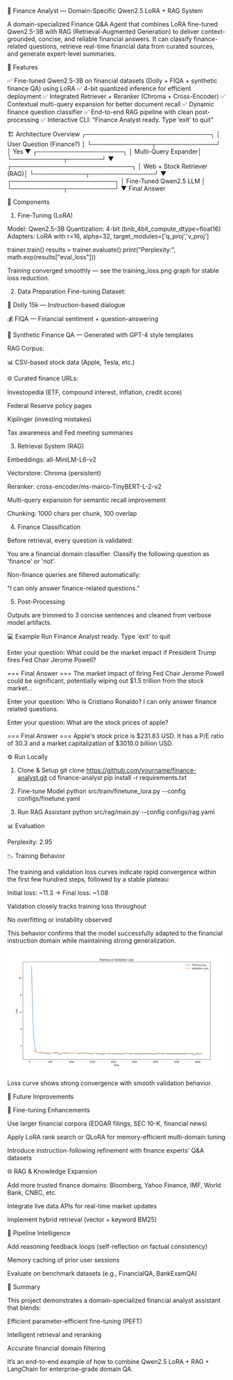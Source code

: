 🧠 Finance Analyst — Domain-Specific Qwen2.5 LoRA + RAG System

A domain-specialized Finance Q&A Agent that combines LoRA fine-tuned Qwen2.5-3B with RAG (Retrieval-Augmented Generation) to deliver context-grounded, concise, and reliable financial answers.
It can classify finance-related questions, retrieve real-time financial data from curated sources, and generate expert-level summaries.

🚀 Features

✅ Fine-tuned Qwen2.5-3B on financial datasets (Dolly + FIQA + synthetic finance QA) using LoRA
✅ 4-bit quantized inference for efficient deployment
✅ Integrated Retriever + Reranker (Chroma + Cross-Encoder)
✅ Contextual multi-query expansion for better document recall
✅ Dynamic finance question classifier
✅ End-to-end RAG pipeline with clean post-processing
✅ Interactive CLI: “Finance Analyst ready. Type ‘exit’ to quit”

🏗️ Architecture Overview
                ┌─────────────────────────────┐
                │  User Question (Finance?)   │
                └──────────────┬──────────────┘
                               │
                    Yes        ▼
                   ┌────────────────────┐
                   │ Multi-Query Expander│
                   └────────────┬────────┘
                                ▼
                 ┌────────────────────────────┐
                 │ Web + Stock Retriever (RAG)│
                 └────────────┬───────────────┘
                              ▼
                   ┌────────────────────────┐
                   │ Fine-Tuned Qwen2.5 LLM │
                   └────────────┬───────────┘
                                ▼
                         Final Answer

🧩 Components
1. Fine-Tuning (LoRA)

Model: Qwen2.5-3B
Quantization: 4-bit (bnb_4bit_compute_dtype=float16)
Adapters: LoRA with r=16, alpha=32, target_modules=['q_proj','v_proj']

trainer.train()
results = trainer.evaluate()
print("Perplexity:", math.exp(results["eval_loss"]))


Training converged smoothly — see the training_loss.png graph for stable loss reduction.

2. Data Preparation
Fine-tuning Dataset:

🧾 Dolly 15k — Instruction-based dialogue

💰 FIQA — Financial sentiment + question-answering

🧠 Synthetic Finance QA — Generated with GPT-4 style templates

RAG Corpus:

📊 CSV-based stock data (Apple, Tesla, etc.)

🌐 Curated finance URLs:

Investopedia (ETF, compound interest, inflation, credit score)

Federal Reserve policy pages

Kiplinger (investing mistakes)

Tax awareness and Fed meeting summaries

3. Retrieval System (RAG)

Embeddings: all-MiniLM-L6-v2

Vectorstore: Chroma (persistent)

Reranker: cross-encoder/ms-marco-TinyBERT-L-2-v2

Multi-query expansion for semantic recall improvement

Chunking: 1000 chars per chunk, 100 overlap

4. Finance Classification

Before retrieval, every question is validated:

You are a financial domain classifier.
Classify the following question as 'finance' or 'not'.


Non-finance queries are filtered automatically:

“I can only answer finance-related questions.”

5. Post-Processing

Outputs are trimmed to 3 concise sentences and cleaned from verbose model artifacts.

💻 Example Run
Finance Analyst ready. Type 'exit' to quit

Enter your question: What could be the market impact if President Trump fires Fed Chair Jerome Powell?

=== Final Answer ===
The market impact of firing Fed Chair Jerome Powell could be significant, potentially wiping out $1.5 trillion from the stock market...

Enter your question: Who is Cristiano Ronaldo?
I can only answer finance related questions.

Enter your question: What are the stock prices of apple?

=== Final Answer ===
Apple's stock price is $231.83 USD. It has a P/E ratio of 30.3 and a market capitalization of $3010.0 billion USD.

⚙️ Run Locally
1. Clone & Setup
git clone https://github.com/yourname/finance-analyst.git
cd finance-analyst
pip install -r requirements.txt

2. Fine-tune Model
python src/train/finetune_lora.py --config configs/finetune.yaml

3. Run RAG Assistant
python src/rag/main.py --config configs/rag.yaml

📊 Evaluation

Perplexity: 2.95

📉 Training Behavior

The training and validation loss curves indicate rapid convergence within the first few hundred steps, followed by a stable plateau:

Initial loss: ~11.3 → Final loss: ~1.08

Validation closely tracks training loss throughout

No overfitting or instability observed

This behavior confirms that the model successfully adapted to the financial instruction domain while maintaining strong generalization.

<div align="center"> <img src="assets/training_loss.png" alt="Training and Validation Loss" width="500"> </div>



Loss curve shows strong convergence with smooth validation behavior.

🔮 Future Improvements

🧩 Fine-tuning Enhancements

Use larger financial corpora (EDGAR filings, SEC 10-K, financial news)

Apply LoRA rank search or QLoRA for memory-efficient multi-domain tuning

Introduce instruction-following refinement with finance experts’ Q&A datasets

🌐 RAG & Knowledge Expansion

Add more trusted finance domains: Bloomberg, Yahoo Finance, IMF, World Bank, CNBC, etc.

Integrate live data APIs for real-time market updates

Implement hybrid retrieval (vector + keyword BM25)

🧠 Pipeline Intelligence

Add reasoning feedback loops (self-reflection on factual consistency)

Memory caching of prior user sessions

Evaluate on benchmark datasets (e.g., FinancialQA, BankExamQA)

🏁 Summary

This project demonstrates a domain-specialized financial analyst assistant that blends:

Efficient parameter-efficient fine-tuning (PEFT)

Intelligent retrieval and reranking

Accurate financial domain filtering

It’s an end-to-end example of how to combine Qwen2.5 LoRA + RAG + LangChain for enterprise-grade domain QA.